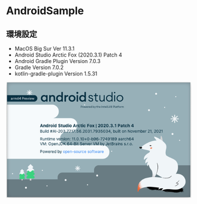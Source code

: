 # AndroidSample

## 環境設定
- MacOS Big Sur Ver 11.3.1
- Android Studio Arctic Fox (2020.3.1) Patch 4
- Android Gradle Plugin Version 7.0.3
- Gradle Version 7.0.2
- kotlin-gradle-plugin Version 1.5.31

<img src="picture/AndroidStudioバージョン_20220330.png" width="600">

